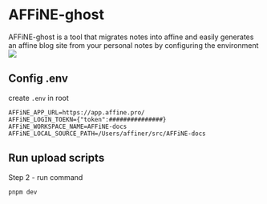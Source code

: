 # AFFiNE-ghost

AFFiNE-ghost is a tool that migrates notes into affine and easily generates an affine blog site from your personal notes by configuring the environment 
![](https://visitor-badge.glitch.me/badge?page_id=tzhangchi.affine-ghost)

## Config .env

create `.env` in root

```shell
AFFiNE_APP_URL=https://app.affine.pro/
AFFiNE_LOGIN_TOEKN={"token":###############}
AFFiNE_WORKSPACE_NAME=AFFiNE-docs
AFFiNE_LOCAL_SOURCE_PATH=/Users/affiner/src/AFFiNE-docs

```

## Run upload scripts

Step 2 - run command

```shell
pnpm dev
```
